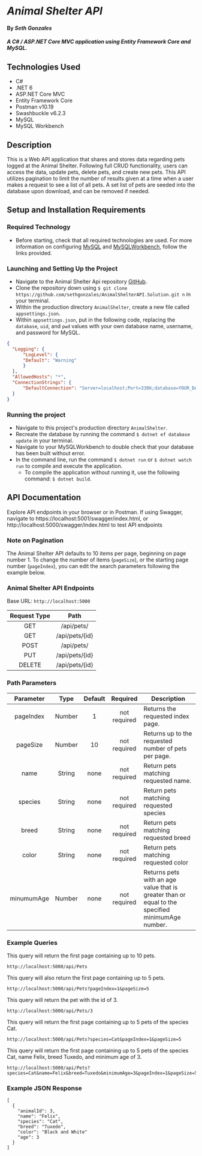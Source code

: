 # _Animal Shelter API_

#### By _Seth Gonzales_

#### _A C# / ASP.NET Core MVC application using Entity Framework Core and MySQL._

## Technologies Used
* C#
* .NET 6
* ASP.NET Core MVC
* Entity Framework Core
* Postman v10.19
* Swashbuckle v6.2.3
* MySQL
* MySQL Workbench

## Description

This is a Web API application that shares and stores data regarding pets logged at the Animal Shelter. Following full CRUD functionality, users can access the data, update pets, delete pets, and create new pets. This API utilizes pagination to limit the number of results given at a time when a user makes a request to see a list of all pets. A set list of pets are seeded into the database upon download, and can be removed if needed.

## Setup and Installation Requirements

### Required Technology
* Before starting, check that all required technologies are used. For more information on configuring [MySQL](https://dev.mysql.com/doc/mysql-installation-excerpt/5.7/en/) and [MySQLWorkbench](https://dev.mysql.com/doc/workbench/en/), follow the links provided.

### Launching and Setting Up the Project
* Navigate to the Animal Shelter Api repository [GitHub](https://github.com/sethgonzales/AnimalShelterAPI.Solution).
* Clone the repository down using `$ git clone https://github.com/sethgonzales/AnimalShelterAPI.Solution.git n` in your terminal.
* Within the production directory `AnimalShelter`, create a new file called `appsettings.json`.
* Within `appsettings.json`, put in the following code, replacing the `database`, `uid`, and `pwd` values with your own database name, username, and password for MySQL.
```json
{
  "Logging": {
      "LogLevel": {
      "Default": "Warning"
      }
  },
  "AllowedHosts": "*",
  "ConnectionStrings": {
      "DefaultConnection": "Server=localhost;Port=3306;database=YOUR_DATABASE;uid=YOUR_USERNAME;pwd=YOUR_PASSWORD;"
  }
}
```
### Running the project
* Navigate to this project's production directory `AnimalShelter`.
* Recreate the database by running the command `$ dotnet ef database update` in your terminal.
* Navigate to your MySQLWorkbench to double check that your database has been built without error.
* In the command line, run the command `$ dotnet run` or `$ dotnet watch run` to compile and execute the application.
   * To compile the application without running it, use the following command: `$ dotnet build`.

## API Documentation 
Explore API endpoints in your browser or in Postman. If using Swagger, navigate to https://localhost:5001/swagger/index.html, or http://localhost:5000/swagger/index.html to test API endpoints


### Note on Pagination
The Animal Shelter API defaults to 10 items per page, beginning on page number 1. To change the number of items (`pageSize`), or the starting page number (`pageIndex`), you can edit the search parameters following the example below.   

### Animal Shelter API Endpoints
Base URL: ```http://localhost:5000```

| Request Type | Path |
| :---: | :---: | 
| GET | /api/pets/ |
| GET | /api/pets/{id} |
| POST | /api/pets/ |
| PUT  | /api/pets/{id} |
| DELETE | /api/pets/{id} |

### Path Parameters
| Parameter | Type | Default | Required | Description |
| :---: | :---: | :---: | :---: | --- |
| pageIndex | Number | 1 | not required | Returns the requested index page. |
| pageSize | Number | 10 | not required | Returns up to the requested number of pets per page. |
| name | String | none | not required | Return pets matching requested name. |
| species | String | none | not required | Return pets matching requested species |
| breed | String | none | not required | Return pets matching requested breed |
| color | String | none | not required | Return pets matching requested color |
| minumumAge | Number | none | not required | Returns pets with an age value that is greater than or equal to the specified minimumAge number. |


### Example Queries
This query will return the first page containing up to 10 pets.
```
http://localhost:5000/api/Pets
```
This query will also return the first page containing up to 5 pets.
```
http://localhost:5000/api/Pets?pageIndex=1&pageSize=5
```
This query will return the pet with the id of 3.
```
http://localhost:5000/api/Pets/3
```
This query will return the first page containing up to 5 pets of the species Cat.
```
http://localhost:5000/api/Pets?species=Cat&pageIndex=1&pageSize=5
```
This query will return the first page containing up to 5 pets of the species Cat, name Felix, breed Tuxedo, and minimum age of 3.
```
http://localhost:5000/api/Pets?species=Cat&name=Felix&breed=Tuxedo&minimumAge=3&pageIndex=1&pageSize=5
```

### Example JSON Response
```
[
  {
    "animalId": 3,
    "name": "Felix",
    "species": "Cat",
    "breed": "Tuxedo",
    "color": "Black and White"
    "age": 3
  }
]
```
